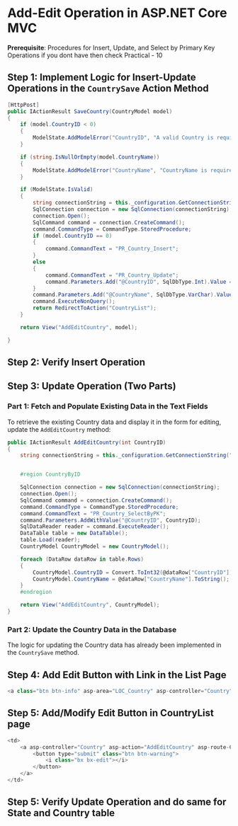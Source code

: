 # Add-Edit Operation in ASP.NET Core MVC

**Prerequisite**: Procedures for Insert, Update, and Select by Primary Key Operations if you dont have then check Practical - 10


## Step 1: Implement Logic for Insert-Update Operations in the `CountrySave` Action Method

```csharp
[HttpPost]
public IActionResult SaveCountry(CountryModel model)
{
    if (model.CountryID < 0)
    {
        ModelState.AddModelError("CountryID", "A valid Country is required.");
    }

    if (string.IsNullOrEmpty(model.CountryName))  
    {  
        ModelState.AddModelError("CountryName", "CountryName is required");  
    }  

    if (ModelState.IsValid)
    {
        string connectionString = this._configuration.GetConnectionString("ConnectionString");
        SqlConnection connection = new SqlConnection(connectionString);
        connection.Open();
        SqlCommand command = connection.CreateCommand();
        command.CommandType = CommandType.StoredProcedure;
        if (model.CountryID == 0)
        {
            command.CommandText = "PR_Country_Insert";
        }
        else
        {
            command.CommandText = "PR_Country_Update";
            command.Parameters.Add("@CountryID", SqlDbType.Int).Value = model.CountryID;
        }
        command.Parameters.Add("@CountryName", SqlDbType.VarChar).Value = model.CountryName;
        command.ExecuteNonQuery();
        return RedirectToAction("CountryList");
    }

    return View("AddEditCountry", model);

}

```

## Step 2: Verify Insert Operation

## Step 3: Update Operation (Two Parts)

### Part 1: Fetch and Populate Existing Data in the Text Fields

To retrieve the existing Country data and display it in the form for editing, update the `AddEditCountry` method:

```csharp
public IActionResult AddEditCountry(int CountryID)
{
    string connectionString = this._configuration.GetConnectionString("ConnectionString");


    #region CountryByID

    SqlConnection connection = new SqlConnection(connectionString);
    connection.Open();
    SqlCommand command = connection.CreateCommand();
    command.CommandType = CommandType.StoredProcedure;
    command.CommandText = "PR_Country_SelectByPK";
    command.Parameters.AddWithValue("@CountryID", CountryID);
    SqlDataReader reader = command.ExecuteReader();
    DataTable table = new DataTable();
    table.Load(reader);
    CountryModel CountryModel = new CountryModel();

    foreach (DataRow dataRow in table.Rows)
    {
        CountryModel.CountryID = Convert.ToInt32(@dataRow["CountryID"]);
        CountryModel.CountryName = @dataRow["CountryName"].ToString();
    }
    #endregion

    return View("AddEditCountry", CountryModel);
}
```

### Part 2: Update the Country Data in the Database

The logic for updating the Country data has already been implemented in the `CountrySave` method.

## Step 4: Add Edit Button with Link in the List Page

```csharp
<a class="btn btn-info" asp-area="LOC_Country" asp-controller="Country" asp-action="AddEditCountry">Add Country</a>
```
## Step 5: Add/Modify Edit Button in CountryList page
```csharp
<td>
    <a asp-controller="Country" asp-action="AddEditCountry" asp-route-CountryID="@country["CountryID"]">
        <button type="submit" class="btn btn-warning">
            <i class="bx bx-edit"></i>
        </button>
    </a>
</td>
```
## Step 5: Verify Update Operation and do same for State and Country table
